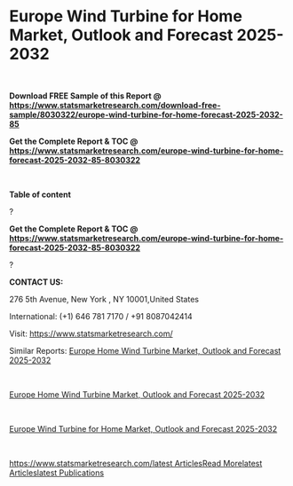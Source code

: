 <h1>Europe Wind Turbine for Home Market, Outlook and Forecast 2025-2032</h1><br/><p><strong>Download FREE Sample of this Report @ <a href="https://www.statsmarketresearch.com/download-free-sample/8030322/europe-wind-turbine-for-home-forecast-2025-2032-85">https://www.statsmarketresearch.com/download-free-sample/8030322/europe-wind-turbine-for-home-forecast-2025-2032-85</a></strong></p>
 
 
 
 <div><b>Get the Complete Report & TOC @ <a href="https://www.statsmarketresearch.com/europe-wind-turbine-for-home-forecast-2025-2032-85-8030322">https://www.statsmarketresearch.com/europe-wind-turbine-for-home-forecast-2025-2032-85-8030322</a></b></div>
 
 
 
 <p><br />
 
 <b>Table of content</b></p>
 
 
 
 <p>? </p>
 
 
 
 <div><b>Get the Complete Report & TOC @ <a href="https://www.statsmarketresearch.com/europe-wind-turbine-for-home-forecast-2025-2032-85-8030322">https://www.statsmarketresearch.com/europe-wind-turbine-for-home-forecast-2025-2032-85-8030322</a></b></div>
 
 
 
 <p>? </p>
 
 
 
 <p><b>CONTACT US:</b><br />
 
 276 5th Avenue, New York , NY 10001,United States<br />
 
 International: (+1) 646 781 7170 / +91 8087042414<br />
 
 Visit: <a href="https://www.statsmarketresearch.com/">https://www.statsmarketresearch.com/</a><br />
 
 Similar Reports: <a href="https://www.statsmarketresearch.com/europe-wind-turbine-for-home-forecast-2025-2032-85-8030322">Europe Home Wind Turbine Market, Outlook and Forecast 2025-2032</a><br />
 
 <br />
 
 <a href="https://www.statsmarketresearch.com/europe-wind-turbine-for-home-forecast-2025-2032-85-8030322">Europe Home Wind Turbine Market, Outlook and Forecast 2025-2032</a><br />
 
 <br />
 
 <a href="https://www.statsmarketresearch.com/europe-wind-turbine-for-home-forecast-2025-2032-85-8030322">Europe Wind Turbine for Home Market, Outlook and Forecast 2025-2032</a><br />
 
 <br />
 
 <a href="https://gyeongbokgung.com">https://www.statsmarketresearch.com/</a><a href="https://hallyeomaritime.com">latest Articles</a><a href="https://jingwansa.com">Read More</a><a href="https://nguoiviet.jp/">latest Articles</a><a href="https://www.intelmarketresearch.com/">latest Publications</a></p>
